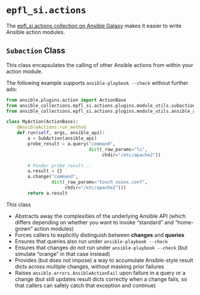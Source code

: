 # `epfl_si.actions`

The [epfl_si.actions collection on Ansible
Galaxy](https://galaxy.ansible.com/epfl_si/actions) makes it easier to
write Ansible action modules.

## `Subaction` Class

This class encapsulates the calling of other Ansible actions from within your action module.

The following example supports `ansible-playbook --check` without further ado:

```python
from ansible.plugins.action import ActionBase
from ansible_collections.epfl_si.actions.plugins.module_utils.subactions import Subaction
from ansible_collections.epfl_si.actions.plugins.module_utils.ansible_api import AnsibleActions

class MyAction(ActionBase):
    @AnsibleActions.run_method
    def run(self, args, ansible_api):
        a = SubAction(ansible_api)
        probe_result = a.query("command",
                               dict(_raw_params="ls",
                                    chdir="/etc/apache2"))

        # Ponder probe_result...
        a.result = {}
        a.change("command",
                 dict(_raw_params="touch zoinx.conf",
                      chdir="/etc/apache2")))
        return a.result
```

This class
- Abstracts away the complexities of the underlying Ansible API (which differs depending on whether you want to invoke “standard” and “home-grown” action modules)
- Forces callers to explicitly distinguish between **changes** and **queries**
- Ensures that queries also run under `ansible-playbook --check`
- Ensures that changes *do not* run under `ansible-playbook --check` (but simulate “orange” in that case instead)
- Provides (but does not impose) a way to accumulate Ansible-style result dicts across multiple changes, without masking prior failures
- Raises `ansible.errors.AnsibleActionFail` upon failure in a query or a change (but still updates result dicts correctly
when a change fails, so that callers can safely catch that exception and continue)
